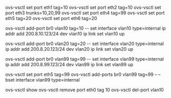 
ovs-vsctl set port eth1 tag=10
ovs-vsctl set port eth2 tag=10
ovs-vsctl set port eth3 trunks=10,20,99
ovs-vsctl set port eth4 tag=99
ovs-vsctl set port eth5 tag=20
ovs-vsctl set port eth6 tag=20



ovs-vsctl add-port br0 vlan10 tag=10 -- set interface vlan10 type=internal
ip addr add 200.8.10.123/24 dev vlan10
ip link set vlan10 up

ovs-vsctl add-port br0 vlan20 tag=20 -- set interface vlan20 type=internal
ip addr add 200.8.20.123/24 dev vlan20
ip link set vlan20 up

ovs-vsctl add-port br0 vlan99 tag=99 -- set interface vlan99 type=internal
ip addr add 200.8.99.123/24 dev vlan99
ip link set vlan99 up




ovs-vsctl set port eth5 tag=99
ovs-vsctl add-ports br0 vlan99 tag=99 – – bset interface vlan99 type=internal







ovs-vsctl show
ovs-vsctl remove port eth0 tag 10
ovs-vsctl del-port vlan10
